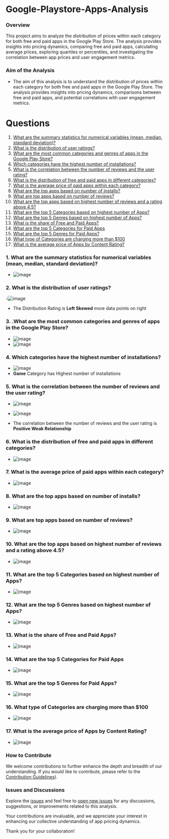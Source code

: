 # Google-Playstore-Apps-Analysis

### Overview
This project aims to analyze the distribution of prices within each category for both free and paid apps in the Google Play Store. The analysis provides insights into pricing dynamics, comparing free and paid apps, calculating average prices, exploring quartiles or percentiles, and investigating the correlation between app prices and user engagement metrics.




### Aim of the Analysis
- The aim of this analysis is to understand the distribution of prices within each category for both free and paid apps in the Google Play Store. The analysis provides insights into pricing dynamics, comparisons between free and paid apps, and potential correlations with user engagement metrics.

# Questions
1. [What are the summary statistics for numerical variables (mean, median, standard deviation)?](#one)
2. [What is the distribution of user ratings?](#two)
3. [What are the most common categories and genres of apps in the Google Play Store?](#three)
4. [Which categories have the highest number of installations?](#four)
5. [What is the correlation between the number of reviews and the user rating?](#five)
6. [What is the distribution of free and paid apps in different categories?](#six)
7. [What is the average price of paid apps within each category?](#seven)
8. [What are the top apps based on number of installs?](#eight)
9. [What are top apps based on number of reviews?](#nine)
10. [What are the top apps based on highest number of reviews and a rating above 4.5?](#ten)
11. [What are the top 5 Categories based on highest number of Apps?](#eleven)
12. [What are the top 5 Genres based on highest number of Apps?](#twelve)
13. [What is the share of Free and Paid Apps?](#thirteen)
14. [What are the top 5 Categories for Paid Apps](#fourteen)
15. [What are the top 5 Genres for Paid Apps?](#fifteen)
16. [What type of Categories are charging more than $100](#sixteen)
17. [What is the average price of Apps by Content Rating?](#seventeen)


### 1. What are the summary statistics for numerical variables (mean, median, standard deviation)?<a id='one'></a>
- ![image](https://github.com/sathishvanga/Google-Playstore-Apps-Analysis/assets/92833519/c4cd458a-0e04-4eb8-bc07-af598c608a2a)



### 2. <a id='two'>What is the distribution of user ratings?</a>
-![image](https://github.com/sathishvanga/Google-Playstore-Apps-Analysis/assets/92833519/b95135a1-7c6b-432f-a2a0-aa3ea28d78cd)

- The Distribution Rating is **Left Skewed** more data points on right


### 3. <a id='three'> .What are the most common categories and genres of apps in the Google Play Store?</a>
- ![image](https://github.com/sathishvanga/Google-Playstore-Apps-Analysis/assets/92833519/01f5aee5-55b4-4c49-a381-4ec2d190661f)
- ![image](https://github.com/sathishvanga/Google-Playstore-Apps-Analysis/assets/92833519/a33a88e1-656c-49ef-bddd-c23bf1aa2613)

 

### 4. <a id='four'> Which categories have the highest number of installations?</a>
- ![image](https://github.com/sathishvanga/Google-Playstore-Apps-Analysis/assets/92833519/ac355550-27e2-4545-92bd-540d67de03a6)
- **Game** Category has Highest number of installations


### 5. <a id='five'>What is the correlation between the number of reviews and the user rating?</a>
- ![image](https://github.com/sathishvanga/Google-Playstore-Apps-Analysis/assets/92833519/a676e4a6-b926-466f-90ed-11f211f6f2ef)

- ![image](https://github.com/sathishvanga/Google-Playstore-Apps-Analysis/assets/92833519/f4df0f82-2ddd-4183-a453-02a30be954b7)
- The correlation between the number of reviews and the user rating is **Positive Weak Relationship**



### 6. <a id='six'> What is the distribution of free and paid apps in different categories?</a>
- ![image](https://github.com/sathishvanga/Google-Playstore-Apps-Analysis/assets/92833519/783125e9-5b7a-47a1-875f-be0e731ef33b)



### 7. <a id='seven'> What is the average price of paid apps within each category?</a>
- ![image](https://github.com/sathishvanga/Google-Playstore-Apps-Analysis/assets/92833519/912ec280-a614-4564-b596-aa5ded76a5fe)




### 8.<a id='eight'> What are the top apps based on number of installs?</a>
- ![image](https://github.com/sathishvanga/Google-Playstore-Apps-Analysis/assets/92833519/30fa6e3d-cae6-4ebf-b2aa-2e1e695d56ab)

### 9. <a id='nine'>What are top apps based on number of reviews?</a>
- ![image](https://github.com/sathishvanga/Google-Playstore-Apps-Analysis/assets/92833519/5da0cf1c-34e5-402c-b80b-672d9c442d80)

### 10. <a id='ten'>What are the top apps based on highest number of reviews and a rating above 4.5?</a>
- ![image](https://github.com/sathishvanga/Google-Playstore-Apps-Analysis/assets/92833519/1694f09e-6d02-47f6-88f3-62b15be6a9cf)

### 11. <a id='eleven'>What are the top 5 Categories based on highest number of Apps?</a>
- ![image](https://github.com/sathishvanga/Google-Playstore-Apps-Analysis/assets/92833519/c199b337-2636-477d-bc3e-4dff9065e1fc)

### 12. <a id='twelve'>What are the top 5 Genres based on highest number of Apps?</a>
- ![image](https://github.com/sathishvanga/Google-Playstore-Apps-Analysis/assets/92833519/eff881e7-e343-4600-b038-f353c0f0430a)

### 13. <a id='thirteen'>What is the share of Free and Paid Apps?</a>
  - ![image](https://github.com/sathishvanga/Google-Playstore-Apps-Analysis/assets/92833519/14ba57f9-296b-4970-8884-7d004e731721)
 
### 14. <a id='fourteen'>What are the top 5 Categories for Paid Apps</a>

- ![image](https://github.com/sathishvanga/Google-Playstore-Apps-Analysis/assets/92833519/196dc1d8-6bf5-4dea-8fc0-81ee7ad31e40)

### 15. <a id='fifteen'>What are the top 5 Genres for Paid Apps?</a>
  - ![image](https://github.com/sathishvanga/Google-Playstore-Apps-Analysis/assets/92833519/6863675d-5a73-487d-9d32-b3d69643eb69)
 
    
### 16. <a id='sixteen'>What type of Categories are charging more than $100</a>

- ![image](https://github.com/sathishvanga/Google-Playstore-Apps-Analysis/assets/92833519/c1406af4-ccb1-4601-83ac-4502d8a2d8a9)

### 17. <a id='seventeen'>What is the average price of Apps by Content Rating?</a>

- ![image](https://github.com/sathishvanga/Google-Playstore-Apps-Analysis/assets/92833519/ae193d26-cc07-456c-bca9-c8ba2efb7a86)


### How to Contribute
We welcome contributions to further enhance the depth and breadth of our understanding. If you would like to contribute, please refer to the [Contribution Guidelines](https://github.com/github/docs/blob/b00bb74c855f6e8175d2d87ef6c2bcb8e06c7707/.github/CONTRIBUTING.md)).

### Issues and Discussions
Explore the [issues](https://docs.github.com/en/issues/tracking-your-work-with-issues/linking-a-pull-request-to-an-issue) and feel free to [open new issues](https://docs.github.com/en/issues/tracking-your-work-with-issues/creating-an-issue) for any discussions, suggestions, or improvements related to this analysis.

Your contributions are invaluable, and we appreciate your interest in enhancing our collective understanding of app pricing dynamics.

Thank you for your collaboration!

